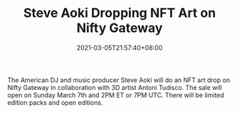 ﻿---
title: "Steve Aoki Dropping NFT Art on Nifty Gateway"
date: 2021-03-05T21:57:40+08:00
lastmod: 2021-03-05T16:45:40+08:00
draft: false
authors: ["Juliet"]
description: "The American DJ and music producer Steve Aoki will do an NFT art drop on Nifty Gateway in collaboration with 3D artist Antoni Tudisco. The sale will open on Sunday March 7th and 2PM ET or 7PM UTC. There will be limited edition packs and open editions."
featuredImage: "steve-aoki-dropping-nft-art-on-nifty-gateway.png"
tags: ["Strategy Games","Play to Earn"]
categories: ["news"]
news: ["Strategy Games"]
weight: 
lightgallery: true
pinned: false
recommend: false
recommend1: false
---

The American DJ and music producer Steve Aoki will do an NFT art drop on Nifty Gateway in collaboration with 3D artist Antoni Tudisco. The sale will open on Sunday March 7th and 2PM ET or 7PM UTC. There will be limited edition packs and open editions.

<!--more-->

